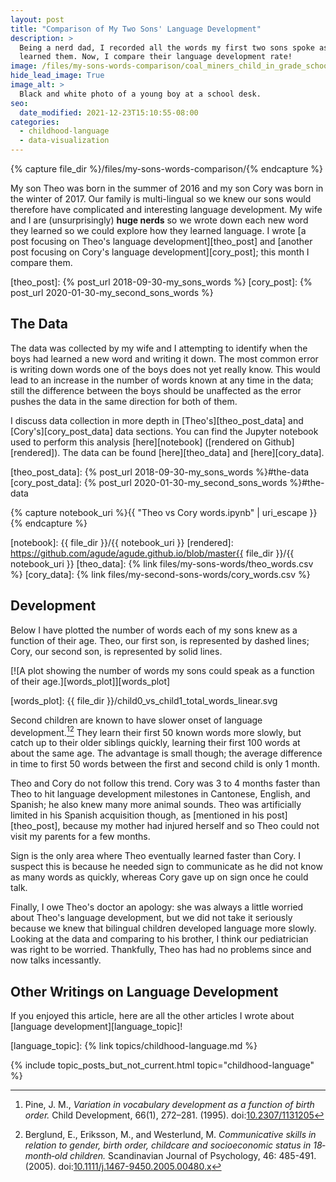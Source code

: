 ```yaml
---
layout: post
title: "Comparison of My Two Sons' Language Development"
description: >
  Being a nerd dad, I recorded all the words my first two sons spoke as they
  learned them. Now, I compare their language development rate!
image: /files/my-sons-words-comparison/coal_miners_child_in_grade_school_lejunior_harlan_county_kentucky.jpg
hide_lead_image: True
image_alt: >
  Black and white photo of a young boy at a school desk.
seo:
  date_modified: 2021-12-23T15:10:55-08:00
categories:
  - childhood-language
  - data-visualization
---
```


{% capture file_dir %}/files/my-sons-words-comparison/{% endcapture %}

My son Theo was born in the summer of 2016 and my son Cory was born in the
winter of 2017. Our family is multi-lingual so we knew our sons would
therefore have complicated and interesting language development. My wife and I
are (unsurprisingly) **huge nerds** so we wrote down each new word they
learned so we could explore how they learned language. I wrote [a post
focusing on Theo's language development][theo_post] and [another post focusing
on Cory's language development][cory_post]; this month I compare them.

[theo_post]: {% post_url 2018-09-30-my_sons_words %}
[cory_post]: {% post_url 2020-01-30-my_second_sons_words %}

## The Data

The data was collected by my wife and I attempting to identify when the boys
had learned a new word and writing it down. The most common error is writing
down words one of the boys does not yet really know. This would lead to an
increase in the number of words known at any time in the data; still the
difference between the boys should be unaffected as the error pushes the data
in the same direction for both of them.

I discuss data collection in more depth in [Theo's][theo_post_data] and
[Cory's][cory_post_data] data sections. You can find the Jupyter notebook used
to perform this analysis [here][notebook] ([rendered on Github][rendered]).
The data can be found [here][theo_data] and [here][cory_data].

[theo_post_data]: {% post_url 2018-09-30-my_sons_words %}#the-data
[cory_post_data]: {% post_url 2020-01-30-my_second_sons_words %}#the-data

{% capture notebook_uri %}{{ "Theo vs Cory words.ipynb" | uri_escape }}{% endcapture %}

[notebook]: {{ file_dir }}/{{ notebook_uri }}
[rendered]: https://github.com/agude/agude.github.io/blob/master{{ file_dir }}/{{ notebook_uri }}
[theo_data]: {% link files/my-sons-words/theo_words.csv %}
[cory_data]: {% link files/my-second-sons-words/cory_words.csv %}

## Development

Below I have plotted the number of words each of my sons knew as a function of
their age. Theo, our first son, is represented by dashed lines; Cory, our
second son, is represented by solid lines.

[![A plot showing the number of words my sons could speak as a function of
their age.][words_plot]][words_plot]

[words_plot]: {{ file_dir }}/child0_vs_child1_total_words_linear.svg

Second children are known to have slower onset of language
development.[^pine][^berglund] They learn their first 50 known words more
slowly, but catch up to their older siblings quickly, learning their first 100
words at about the same age. The advantage is small though; the average
difference in time to first 50 words between the first and second child is
only 1 month.

[^pine]: Pine, J. M., _Variation in vocabulary development as a function of birth order._ Child Development, 66(1), 272–281. (1995). doi:[10.2307/1131205](https://doi.org/10.2307/1131205)
[^berglund]: Berglund, E., Eriksson, M., and Westerlund, M. _Communicative skills in relation to gender, birth order, childcare and socioeconomic status in 18‐month‐old children._ Scandinavian Journal of Psychology, 46: 485-491. (2005). doi:[10.1111/j.1467-9450.2005.00480.x](https://doi.org/10.1111/j.1467-9450.2005.00480.x)

Theo and Cory do not follow this trend. Cory was 3 to 4 months faster than
Theo to hit language development milestones in Cantonese, English, and
Spanish; he also knew many more animal sounds. Theo was artificially limited
in his Spanish acquisition though, as [mentioned in his post][theo_post],
because my mother had injured herself and so Theo could not visit my parents
for a few months.

Sign is the only area where Theo eventually learned faster than Cory. I
suspect this is because he needed sign to communicate as he did not know as
many words as quickly, whereas Cory gave up on sign once he could talk.

Finally, I owe Theo's doctor an apology: she was always a little worried about
Theo's language development, but we did not take it seriously because we knew
that bilingual children developed language more slowly. Looking at the data
and comparing to his brother, I think our pediatrician was right to be
worried. Thankfully, Theo has had no problems since and now talks incessantly.

## Other Writings on Language Development

If you enjoyed this article, here are all the other articles I wrote about
[language development][language_topic]!

[language_topic]: {% link topics/childhood-language.md %}

{% include topic_posts_but_not_current.html
  topic="childhood-language"
%}
